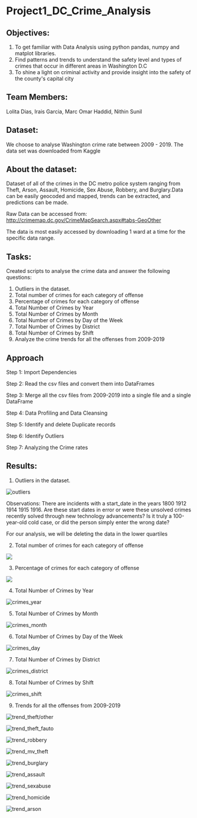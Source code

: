 # Project1_DC_Crime_Analysis

## Objectives:

1. To get familiar with Data Analysis using python pandas, numpy and matplot libraries.
2. Find patterns and trends to understand the safety level and types of crimes that occur in different areas in Washington D.C
3. To shine a light on criminal activity and provide insight into the safety of the county's capital city

## Team Members:
Lolita Dias, Irais Garcia, Marc Omar Haddid, Nithin Sunil

## Dataset:
We choose to analyse Washington crime rate between 2009 - 2019.
The data set was downloaded from Kaggle

## About the dataset:

Dataset of all of the crimes in the DC metro police system ranging from Theft, Arson, Assault, Homicide, Sex Abuse, Robbery, and Burglary.Data can be easily geocoded and mapped, trends can be extracted, and predictions can be made.

Raw Data can be accessed from: http://crimemap.dc.gov/CrimeMapSearch.aspx#tabs-GeoOther

The data is most easily accessed by downloading 1 ward at a time for the specific data range.

## Tasks:

Created scripts to analyse the crime data and answer the following questions:

1. Outliers in the dataset.
2. Total number of crimes for each category of offense
3. Percentage of crimes for each category of offense
4. Total Number of Crimes by Year
5. Total Number of Crimes by Month
6. Total Number of Crimes by Day of the Week
7. Total Number of Crimes by District
8. Total Number of Crimes by Shift
9. Analyze the crime trends for all the offenses from 2009-2019

## Approach

Step 1: Import Dependencies

Step 2: Read the csv files and convert them into DataFrames

Step 3: Merge all the csv files from 2009-2019 into a single file and a single DataFrame

Step 4: Data Profiling and Data Cleansing

Step 5: Identify and delete Duplicate records

Step 6: Identify Outliers

Step 7: Analyzing the Crime rates

## Results:
1. Outliers in the dataset.

![outliers](Images/Outliers.png)

Observations: 
There are incidents with a start_date in the years 1800 1912 1914 1915 1916. 
Are these start dates in error or were these unsolved crimes recently solved through new technology advancements?
Is it truly a 100-year-old cold case, or did the person simply enter the wrong date?

For our analysis, we will be deleting the data in the lower quartiles

2. Total number of crimes for each category of offense

![](Images/Outliers.png)

3. Percentage of crimes for each category of offense

![](Images/Outliers.png)

4. Total Number of Crimes by Year

![crimes_year](Images/crimes_year.png)

5. Total Number of Crimes by Month

![crimes_month](Images/crimes_month.png)

6. Total Number of Crimes by Day of the Week

![crimes_day](Images/crimes_day.png)

7. Total Number of Crimes by District

![crimes_district](Images/crimes_district.png)

8. Total Number of Crimes by Shift

![crimes_shift](Images/crimes_shift.png)

9. Trends for all the offenses from 2009-2019

![trend_theft/other](Images/trend_theft_other.png')

![trend_theft_fauto](Images/trend_theft_auto.png)

![trend_robbery](Images/trend_robbery.png)

![trend_mv_theft](Images/)

![trend_burglary](Images/)

![trend_assault](Images/)

![trend_sexabuse](Images/)

![trend_homicide](Images/)

![trend_arson](Images/)






